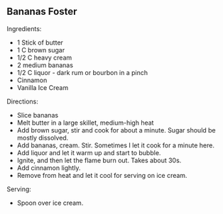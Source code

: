 ## Bananas Foster

Ingredients:

- 1 Stick of butter
- 1 C brown sugar
- 1/2 C heavy cream
- 2 medium bananas
- 1/2 C liquor - dark rum or bourbon in a pinch
- Cinnamon
- Vanilla Ice Cream

Directions:

- Slice bananas
- Melt butter in a large skillet, medium-high heat
- Add brown sugar, stir and cook for about a minute. Sugar should be mostly dissolved.
- Add bananas, cream. Stir. Sometimes I let it cook for a minute here.
- Add liquor and let it warm up and start to bubble.
- Ignite, and then let the flame burn out. Takes about 30s.
- Add cinnamon lightly.
- Remove from heat and let it cool for serving on ice cream.

Serving:

- Spoon over ice cream.
